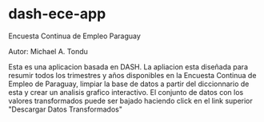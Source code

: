 # dash-ece-app
Encuesta Continua de Empleo Paraguay

Autor: Michael A. Tondu

Esta es una aplicacion basada en DASH. La apliacion esta diseñada para resumir todos los trimestres y años disponibles en la Encuesta Continua de Empleo de Paraguay, limpiar la base de datos a partir del diccionnario de esta y crear un analisis grafico interactivo. El conjunto de datos con los valores transformados puede ser bajado haciendo click en el link superior "Descargar Datos Transformados"
